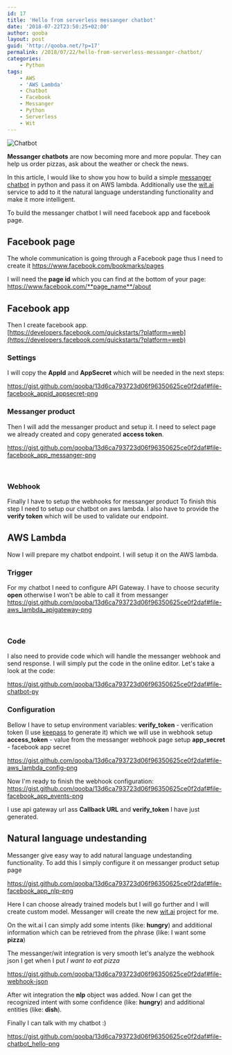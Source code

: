 ```yaml
---
id: 17
title: 'Hello from serverless messanger chatbot'
date: '2018-07-22T23:50:25+02:00'
author: qooba
layout: post
guid: 'http://qooba.net/?p=17'
permalink: /2018/07/22/hello-from-serverless-messanger-chatbot/
categories:
    - Python
tags:
    - AWS
    - 'AWS Lambda'
    - Chatbot
    - Facebook
    - Messanger
    - Python
    - Serverless
    - Wit
---
```


![Chatbot](http://qooba.net/wp-content/uploads/2018/07/light-bulb-3104355_640.jpg)

**Messanger chatbots** are now becoming more and more popular. They can help us order pizzas, ask about the weather or check the news.

In this article, I would like to show you how to build a simple [messanger chatbot](https://developers.facebook.com/docs/messenger-platform ) in python and pass it on AWS lambda. Additionally use the [wit.ai](https://wit.ai/) service to add to it the natural language understanding functionality and make it more intelligent.

To build the messanger chatbot I will need facebook app and facebook page.

## Facebook page

The whole communication is going through a Facebook page thus I need to create it
[https://www.facebook.com/bookmarks/pages ](https://www.facebook.com/bookmarks/pages)

I will need the **page id** which you can find at the bottom of your page:
https://www.facebook.com/**page_name**/about

## Facebook app

Then I create facebook app.
[https://developers.facebook.com/quickstarts/?platform=web](https://developers.facebook.com/quickstarts/?platform=web)

### Settings

I will copy the **AppId** and **AppSecret** which will be needed in the next steps:

https://gist.github.com/qooba/13d6ca793723d06f96350625ce0f2daf#file-facebook_appid_appsecret-png

### Messanger product
Then I will add the messanger product and setup it.
I need to select page we already created and copy generated **access token**.

https://gist.github.com/qooba/13d6ca793723d06f96350625ce0f2daf#file-facebook_app_messanger-png

&nbsp;

### Webhook

Finally I have to setup the webhooks for messanger product
To finish this step I need to setup our chatbot on aws lambda.
I also have to provide the **verify token** which will be used to validate our endpoint.

## AWS Lambda

Now I will prepare my chatbot endpoint. I will setup it on the AWS lambda.

### Trigger

For my chatbot I need to configure API Gateway.
I have to choose security **open** otherwise I won't be able to call it from messanger
https://gist.github.com/qooba/13d6ca793723d06f96350625ce0f2daf#file-aws_lambda_apigateway-png

&nbsp;

### Code

I also need to provide code which will handle the messanger webhook and send response.
I will simply put the code in the online editor.
Let's take a look at the code:

https://gist.github.com/qooba/13d6ca793723d06f96350625ce0f2daf#file-chatbot-py

### Configuration

Bellow I have to setup environment variables:
**verify_token** - verification token (I use [keepass](https://keepass.info/) to generate it) which we will use in webhook setup
**access_token** - value from the messanger webhook page setup
**app_secret** - facebook app secret

https://gist.github.com/qooba/13d6ca793723d06f96350625ce0f2daf#file-aws_lambda_config-png

Now I'm ready to finish the webhook configuration:
https://gist.github.com/qooba/13d6ca793723d06f96350625ce0f2daf#file-facebook_app_events-png

I use api gateway url ass **Callback URL** and **verify_token** I have just generated.

## Natural language undestanding

Messanger give easy way to add natural language undestanding functionality. To add this I simply configure it on messanger product setup page

https://gist.github.com/qooba/13d6ca793723d06f96350625ce0f2daf#file-facebook_app_nlp-png

Here I can choose already trained models but I will go further and I will create custom model.
Messanger will create the new [wit.ai](https://wit.ai) project for me.

On the wit.ai I can simply add some intents (like: **hungry**) and additional information which can be retrieved from the phrase (like: I want some **pizza**)

The messanger/wit integration is very smooth let's analyze the webhook json I get when I put *I want to eat pizza*

https://gist.github.com/qooba/13d6ca793723d06f96350625ce0f2daf#file-webhook-json

After wit integration the **nlp** object was added. Now I can get the recognized intent with some confidence (like: **hungry**) and additional entities (like: **dish**).

Finally I can talk with my chatbot :)

https://gist.github.com/qooba/13d6ca793723d06f96350625ce0f2daf#file-chatbot_hello-png